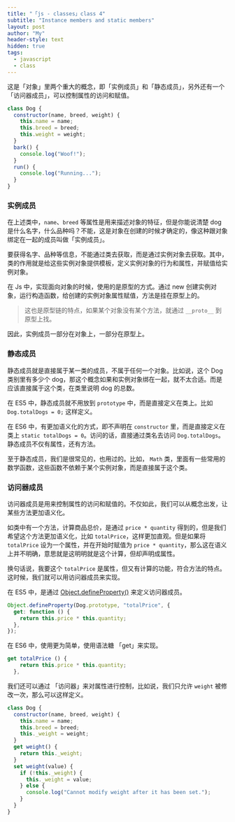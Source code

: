 ```yaml
---
title: "「js - classes」class 4"
subtitle: "Instance members and static members"
layout: post
author: "My"
header-style: text
hidden: true
tags:
  - javascript
  - class
---
```


这是「对象」里两个重大的概念，即「实例成员」和「静态成员」，另外还有一个「访问器成员」，可以控制属性的访问和赋值。

```js
class Dog {
  constructor(name, breed, weight) {
    this.name = name;
    this.breed = breed;
    this.weight = weight;
  }
  bark() {
    console.log("Woof!");
  }
  run() {
    console.log("Running...");
  }
}
```

### 实例成员

在上述类中，`name`、`breed` 等属性是用来描述对象的特征，但是你能说清楚 dog 是什么名字，什么品种吗？不能，这是对象在创建的时候才确定的，像这种跟对象绑定在一起的成员叫做「实例成员」。

要获得名字、品种等信息，不能通过类去获取，而是通过实例对象去获取。其中，类的作用就是给这些实例对象提供模板，定义实例对象的行为和属性，并赋值给实例对象。

在 Js 中，实现面向对象的时候，使用的是原型的方式。通过 new 创建实例对象，运行构造函数，给创建的实例对象属性赋值，方法是挂在原型上的。

> 这也是原型链的特点，如果某个对象没有某个方法，就通过 `__proto__` 到原型上找。

因此，实例成员一部分在对象上，一部分在原型上。

### 静态成员

静态成员就是直接属于某一类的成员，不属于任何一个对象。比如说，这个 Dog 类别里有多少个 dog，那这个概念如果和实例对象绑在一起，就不太合适。而是应该直接属于这个类，在类里说明 dog 的总数。

在 ES5 中，静态成员就不用放到 `prototype` 中，而是直接定义在类上。比如 `Dog.totalDogs = 0;` 这样定义。

在 ES6 中，有更加语义化的方式，即不声明在 `constructor` 里，而是直接定义在类上 `static totalDogs = 0`。访问的话，直接通过类名去访问 `Dog.totalDogs`。静态成员不仅有属性，还有方法。

至于静态成员，我们是很常见的，也用过的。比如， `Math` 类，里面有一些常用的数学函数，这些函数不依赖于某个实例对象，而是直接属于这个类。

### 访问器成员

访问器成员是用来控制属性的访问和赋值的。不仅如此，我们可以从概念出发，让某些方法更加语义化。

如类中有一个方法，计算商品总价，是通过 `price * quantity` 得到的，但是我们希望这个方法更加语义化，比如 `totalPrice`，这样更加直观。但是如果将 `totalPrice` 设为一个属性，并在开始时赋值为 `price * quantity`，那么这在语义上并不明确，意思就是这明明就是这个计算，但却声明成属性。

换句话说，我要这个 `totalPrice` 是属性，但又有计算的功能，符合方法的特点。这时候，我们就可以用访问器成员来实现。

在 ES5 中，是通过 [Object.defineProperty()](https://262.ecma-international.org/13.0/?_gl=1*4nk8ib*_ga*OTIzOTY1Mjc0LjE3MDk3NDA1MjU.*_ga_TDCK4DWEPP*MTcwOTc0MDUyNS4xLjEuMTcwOTc0MDg5NS4wLjAuMA..#sec-object-internal-methods-and-internal-slots) 来定义访问器成员。

```js
Object.defineProperty(Dog.prototype, "totalPrice", {
  get: function () {
    return this.price * this.quantity;
  },
});
```

在 ES6 中，使用更为简单，使用语法糖 「get」来实现。

```js
get totalPrice () {
    return this.price * this.quantity;
  },
```

我们还可以通过 「访问器」来对属性进行控制，比如说，我们只允许 `weight` 被修改一次，那么可以这样定义。
```js
class Dog {
  constructor(name, breed, weight) {
    this.name = name;
    this.breed = breed;
    this._weight = weight;
  }
  get weight() {
    return this._weight;
  }
  set weight(value) {
    if (!this._weight) {
      this._weight = value;
    } else {
      console.log("Cannot modify weight after it has been set.");
    }
  }
}
```
